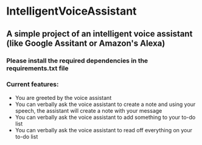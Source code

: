 # IntelligentVoiceAssistant

## A simple project of an intelligent voice assistant (like Google Assitant or Amazon's Alexa)

### Please install the required dependencies in the requirements.txt file

### Current features:
- You are greeted by the voice assistant
- You can verbally ask the voice assistant to create a note and using your speech, the assistant will create a note with your message
- You can verbally ask the voice assistant to add something to your to-do list
- You can verbally ask the voice assistant to read off everything on your to-do list
